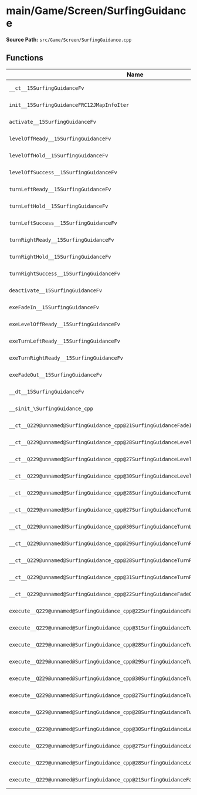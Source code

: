 # main/Game/Screen/SurfingGuidance

**Source Path:** `src/Game/Screen/SurfingGuidance.cpp`

## Functions

| Name | Address | Match % |
|------|---------|---------|
| `__ct__15SurfingGuidanceFv` | `0x8038C444` | :white_check_mark: (100.0%) |
| `init__15SurfingGuidanceFRC12JMapInfoIter` | `0x8038C4A0` | :white_check_mark: (100.0%) |
| `activate__15SurfingGuidanceFv` | `0x8038C508` | :white_check_mark: (100.0%) |
| `levelOffReady__15SurfingGuidanceFv` | `0x8038C518` | :white_check_mark: (100.0%) |
| `levelOffHold__15SurfingGuidanceFv` | `0x8038C55C` | :white_check_mark: (100.0%) |
| `levelOffSuccess__15SurfingGuidanceFv` | `0x8038C5A0` | :white_check_mark: (100.0%) |
| `turnLeftReady__15SurfingGuidanceFv` | `0x8038C5E4` | :white_check_mark: (100.0%) |
| `turnLeftHold__15SurfingGuidanceFv` | `0x8038C628` | :white_check_mark: (100.0%) |
| `turnLeftSuccess__15SurfingGuidanceFv` | `0x8038C66C` | :white_check_mark: (100.0%) |
| `turnRightReady__15SurfingGuidanceFv` | `0x8038C6B0` | :white_check_mark: (100.0%) |
| `turnRightHold__15SurfingGuidanceFv` | `0x8038C6F4` | :white_check_mark: (100.0%) |
| `turnRightSuccess__15SurfingGuidanceFv` | `0x8038C738` | :white_check_mark: (100.0%) |
| `deactivate__15SurfingGuidanceFv` | `0x8038C77C` | :white_check_mark: (100.0%) |
| `exeFadeIn__15SurfingGuidanceFv` | `0x8038C7C0` | :x: (89.7%) |
| `exeLevelOffReady__15SurfingGuidanceFv` | `0x8038C834` | :x: (91.1%) |
| `exeTurnLeftReady__15SurfingGuidanceFv` | `0x8038C8E8` | :x: (91.1%) |
| `exeTurnRightReady__15SurfingGuidanceFv` | `0x8038C99C` | :x: (91.1%) |
| `exeFadeOut__15SurfingGuidanceFv` | `0x8038CA50` | :white_check_mark: (100.0%) |
| `__dt__15SurfingGuidanceFv` | `0x8038CAC8` | :white_check_mark: (100.0%) |
| `__sinit_\SurfingGuidance_cpp` | `0x8038CB24` | :white_check_mark: (100.0%) |
| `__ct__Q229@unnamed@SurfingGuidance_cpp@21SurfingGuidanceFadeInFv` | `0x8038CB98` | :white_check_mark: (100.0%) |
| `__ct__Q229@unnamed@SurfingGuidance_cpp@28SurfingGuidanceLevelOffReadyFv` | `0x8038CBA8` | :white_check_mark: (100.0%) |
| `__ct__Q229@unnamed@SurfingGuidance_cpp@27SurfingGuidanceLevelOffHoldFv` | `0x8038CBB8` | :white_check_mark: (100.0%) |
| `__ct__Q229@unnamed@SurfingGuidance_cpp@30SurfingGuidanceLevelOffSuccessFv` | `0x8038CBC8` | :white_check_mark: (100.0%) |
| `__ct__Q229@unnamed@SurfingGuidance_cpp@28SurfingGuidanceTurnLeftReadyFv` | `0x8038CBD8` | :white_check_mark: (100.0%) |
| `__ct__Q229@unnamed@SurfingGuidance_cpp@27SurfingGuidanceTurnLeftHoldFv` | `0x8038CBE8` | :white_check_mark: (100.0%) |
| `__ct__Q229@unnamed@SurfingGuidance_cpp@30SurfingGuidanceTurnLeftSuccessFv` | `0x8038CBF8` | :white_check_mark: (100.0%) |
| `__ct__Q229@unnamed@SurfingGuidance_cpp@29SurfingGuidanceTurnRightReadyFv` | `0x8038CC08` | :white_check_mark: (100.0%) |
| `__ct__Q229@unnamed@SurfingGuidance_cpp@28SurfingGuidanceTurnRightHoldFv` | `0x8038CC18` | :white_check_mark: (100.0%) |
| `__ct__Q229@unnamed@SurfingGuidance_cpp@31SurfingGuidanceTurnRightSuccessFv` | `0x8038CC28` | :white_check_mark: (100.0%) |
| `__ct__Q229@unnamed@SurfingGuidance_cpp@22SurfingGuidanceFadeOutFv` | `0x8038CC38` | :white_check_mark: (100.0%) |
| `execute__Q229@unnamed@SurfingGuidance_cpp@22SurfingGuidanceFadeOutCFP5Spine` | `0x8038CC48` | :white_check_mark: (100.0%) |
| `execute__Q229@unnamed@SurfingGuidance_cpp@31SurfingGuidanceTurnRightSuccessCFP5Spine` | `0x8038CC50` | :white_check_mark: (100.0%) |
| `execute__Q229@unnamed@SurfingGuidance_cpp@28SurfingGuidanceTurnRightHoldCFP5Spine` | `0x8038CC9C` | :white_check_mark: (100.0%) |
| `execute__Q229@unnamed@SurfingGuidance_cpp@29SurfingGuidanceTurnRightReadyCFP5Spine` | `0x8038CCE8` | :white_check_mark: (100.0%) |
| `execute__Q229@unnamed@SurfingGuidance_cpp@30SurfingGuidanceTurnLeftSuccessCFP5Spine` | `0x8038CCF0` | :white_check_mark: (100.0%) |
| `execute__Q229@unnamed@SurfingGuidance_cpp@27SurfingGuidanceTurnLeftHoldCFP5Spine` | `0x8038CD3C` | :white_check_mark: (100.0%) |
| `execute__Q229@unnamed@SurfingGuidance_cpp@28SurfingGuidanceTurnLeftReadyCFP5Spine` | `0x8038CD88` | :white_check_mark: (100.0%) |
| `execute__Q229@unnamed@SurfingGuidance_cpp@30SurfingGuidanceLevelOffSuccessCFP5Spine` | `0x8038CD90` | :white_check_mark: (100.0%) |
| `execute__Q229@unnamed@SurfingGuidance_cpp@27SurfingGuidanceLevelOffHoldCFP5Spine` | `0x8038CDDC` | :white_check_mark: (100.0%) |
| `execute__Q229@unnamed@SurfingGuidance_cpp@28SurfingGuidanceLevelOffReadyCFP5Spine` | `0x8038CE28` | :white_check_mark: (100.0%) |
| `execute__Q229@unnamed@SurfingGuidance_cpp@21SurfingGuidanceFadeInCFP5Spine` | `0x8038CE30` | :white_check_mark: (100.0%) |